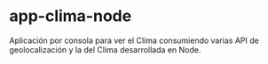 # app-clima-node
Aplicación por consola para ver el Clima consumiendo varias API de geolocalización y la del Clima desarrollada en Node.
